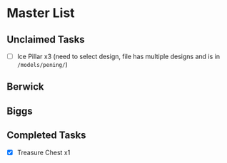 # Master List

## Unclaimed Tasks
- [ ] Ice Pillar x3 (need to select design, file has multiple designs and is in `/models/pening/`)

## Berwick

## Biggs

## Completed Tasks
- [x] Treasure Chest x1
